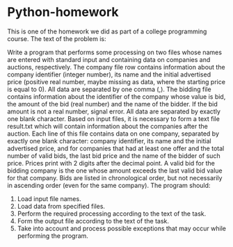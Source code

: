 # Python-homework

This is one of the homework we did as part of a college programming course. The text of the problem is:

Write a program that performs some processing on two files whose names are entered with
standard input and containing data on companies and auctions, respectively. The company file row contains information about the company identifier (integer number), its name and the initial advertised price (positive real number, maybe missing as
data, where the starting price is equal to 0). All data are separated by one comma (,). The bidding file contains information about the identifier of the company whose
value is bid, the amount of the bid (real number) and the name of the bidder. If the bid amount is not
a real number, signal error. All data are separated by exactly one blank character. Based on input files, it is necessary to form a text file result.txt which will
contain information about the companies after the auction. Each line of this file contains
data on one company, separated by exactly one blank character: company identifier,
its name and the initial advertised price, and for companies that had at least one offer and
the total number of valid bids, the last bid price and the name of the bidder of such price. Prices
print with 2 digits after the decimal point. A valid bid for the bidding company is the one whose
amount exceeds the last valid bid value for that company. Bids are listed
in chronological order, but not necessarily in ascending order (even for the same company).
The program should:
1) Load input file names.
2) Load data from specified files.
3) Perform the required processing according to the text of the task.
4) Form the output file according to the text of the task.
5) Take into account and process possible exceptions that may occur while performing the program.
